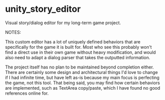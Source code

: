 # unity_story_editor
Visual story/dialog editor for my long-term game project.

NOTES:

This custom editor has a lot of uniquely defined behaviors that are specifically for the game it is built for. Most who see this probably won't find a direct use in their own game without heavy modification, and would also need to adapt a dialog parser that takes the outputted information.

The project itself has no plan to be maintained beyond completion either. There are certainly some design and architectural things I'd love to change if I had infinite time, but have left as-is because my main focus is perfecting the game, not this tool. That being said, you may find how certain behaviors are implemented, such as TextArea copy/paste, which I have found no good references online for.
